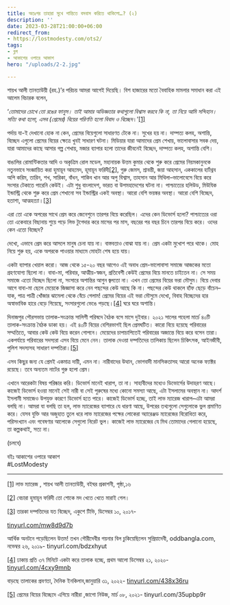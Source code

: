 ```yaml
---
title: অতঃপর তাহারা সুখে শান্তিতে বসবাস করিতে থাকিলো…? (২)
description: ''
date: 2023-03-28T21:00:00+06:00
redirect_from:
- https://lostmodesty.com/ots2/
tags:
- ব্লগ
- আকাশের ওপারে আকাশ
hero: "/uploads/2-2.jpg"

---
```

শায়খ আলী তানতাউয়ী (রহ.)’র পরিচয় আমরা আগেই দিয়েছি। বিশ হাজারের মতো বৈবাহিক মামলার সমাধান করা এই আলেম বিচারক বলেন,

‘_তোমাদের চোখে তো রঙের ফানুস। তাই আমার অভিজ্ঞতার কথাগুলো বিশ্বাস করবে কি না, তা নিয়ে আমি সন্দিহান। সত্যি কথা হলো, এসব (প্রেমের) বিয়ের পরিণতি হলো বিবাদ ও বিচ্ছেদ_।’[\[1\]](#_ftn1)

পর্দায় যা-ই দেখানো হোক না কেন, প্রেমের বিয়েগুলো সাধারণত টেকে না। সুখের হয় না। দাম্পত্য কলহ, অশান্তি, বিচ্ছেদ এগুলো প্রেমের বিয়ের ক্ষেত্রে খুবই সাধারণ ঘটনা। মিডিয়ার যারা আমাদের প্রেম শেখায়, ভালোবাসার সবক দেয়, যারা আমাদের কাছে আসার গল্প শেখায়, মজার ব্যাপার হলো তাদের জীবনেই বিচ্ছেদ, দাম্পত্য কলহ, অশান্তি বেশি।

বাঙালির রোমান্টিকতার আদি ও অকৃত্রিম রোল মডেল, মহানায়ক উত্তম কুমার থেকে শুরু করে প্রেমের নিয়মকানুনকে নতুনভাবে সংজ্ঞায়িত করা হুমায়ূন আহমেদ, হূমায়ূন ফরিদী[\[2\]](#_ftn2), গুরু জেমস, শ্রাবন্তী, জয়া আহসান, এককালের হার্টথ্রব অপি করিম, তারিন, শখ, সারিকা, বাঁধন, শাকিব খান আর অপু বিশ্বাস, তাহসান আর মিথিলা–ভালোবেসে বিয়ে করে সংসার টেকাতে পারেনি কেউই। এটা শুধু বাংলাদেশ, ভারত বা উপমহাদেশের ঘটনা না। পাশ্চাত্যের হলিউড, মিউযিক ইন্ডাস্ট্রি থেকে শুরু করে প্রেম শেখানো সব ইন্ডাস্ট্রির একই অবস্থা। আরো বেশি ভয়ঙ্কর অবস্থা। আরো বেশি বিচ্ছেদ, হতাশা, আত্মহত্যা।[\[3\]](#_ftn3)

এরা তো একে অপরের সাথে প্রেম করে জেনেশুনে তারপর বিয়ে করেছিল। এদের কেন ডিভোর্স হলো? পাশ্চাত্যের ওরা তো একেবারে বিছানায় শুয়ে পড়ে লিভ টুগেদার করে মাসের পর মাস, বছরের পর বছর চিনে তারপর বিয়ে করে। ওদের কেন এতো বিচ্ছেদ?

দেখো, এভাবে প্রেম করে আসলে মানুষ চেনা যায় না। বাস্তবতাও বোঝা যায় না। প্রেম একটা মুখোশ পরে থাকে। মোহ নিয়ে শুরু হয়, একে অপরকে পাওয়ার মাধ্যমে মোহটা শেষ হয়ে যায়।

একটা ব্যাপার খেয়াল করো। আজ থেকে ১৫-২০ বছর আগেও এই অবাধ প্রেম-ভালোবাসা সমাজে আজকের মতো গ্রহণযোগ্য ছিলো না। বাবা-মা, পরিবার, আত্মীয়-স্বজন, প্রতিবেশী কেউই প্রেমের বিয়ে মানতে চাইতেন না। সে সময় সমাজে এতো বিচ্ছেদ ছিলো না, সংসারে অশান্তির আগুন জ্বলতো না। এখন তো প্রেমের বিয়ের ভরা মৌসুম। বিয়ে দেবার আগে বাবা-মা ছেলে মেয়েকে জিজ্ঞাসা করে নেন পছন্দের কেউ আছে কি না। পছন্দের কেউ থাকলে হাঁফ ছেড়ে বাঁচেন–যাক, পাত্র পাত্রী খোঁজার ঝামেলা থেকে বেঁচে গেলাম! প্রেমের বিয়ের এই ভরা মৌসুমে দেখো, বিবাহ বিচ্ছেদের হার অস্বাভাবিক হারে বেড়ে গিয়েছে, সংসারগুলো ভেঙে পড়ছে।[\[4\]](#_ftn4) ঘরে ঘরে অশান্তি।

দিনাজপুর পৌরসভায় তালাক-সংক্রান্ত সালিশী পরিষদে বৈঠক বসে মাসে দুইবার। ২০২১ সালের পহেলা মার্চে ৪০টি তালাক-সংক্রান্ত বৈঠক ডাকা হয়। এই ৪০টি বিয়ের বেশিরভাগই ছিল প্রেমঘটিত। কারো বিয়ে হয়েছে পরিবারের সম্মতিতে, আবার কেউ কেউ বিয়ে করেন গোপনে। মেয়েদের চাপাচাপিতেই পরিবারের অজান্তে বিয়ে করে বসেন তারা। একপর্যায়ে পরিবারের সদস্যরা এসব বিয়ে মেনে নেন। তালাক দেওয়া দম্পতিদের তালিকায় ছিলেন চিকিৎসক, আইনজীবী, পুলিশ সদস্যসহ সাধারণ দম্পতিরা।[\[5\]](#_ftn5)

এসব কিছুর জন্য যে প্রেমই একমাত্র দায়ী, এমন না। নারীবাদের উত্থান, ভোগবাদী মানসিকতাসহ আরো অনেক ফ্যাক্টর রয়েছে। তবে অন্যতম নাটের গুরু হলো প্রেম।

এখানে আরেকটা বিষয় পরিষ্কার করি। ডিভোর্স মানেই খারাপ, তা না। সাহাবীদের মধ্যেও ডিভোর্সের উদাহরণ আছে। কাজেই ডিভোর্স হওয়া মানেই সেই নারী বা সেই পুরুষের মধ্যে কোনো সমস্যা আছে, এটা ইসলামের অবস্থান না। আদর্শ ইসলামী সমাজেও উপযুক্ত কারণে ডিভোর্স হতে পারে। কাজেই ডিভোর্স হচ্ছে, তাই লাভ ম্যারেজ খারাপ–এটা আমরা বলছি না। আমরা যা বলছি তা হল, লাভ ম্যারেজের ব্যাপারে যে ধারণা আছে, উপরের তথ্যগুলো সেগুলোকে ভুল প্রমাণিত করে। যেসব যুক্তি আর অজুহাত তুলে ধরে লাভ ম্যারেজের পক্ষের লোকেরা অ্যারেঞ্জড ম্যারেজের বিরোধিতা করে, পরিসংখ্যান এবং গবেষণার আলোকে সেগুলো নিরেট ভুল। কাজেই লাভ ম্যারেজের যে মিথ তোমাদের গেলানো হয়েছে, তা কল্পকথাই, সত্য না।

(চলবে)

বইঃ আকাশের ওপারে আকাশ  
\#LostModesty

***

[\[1\]](#_ftnref1) লাভ ম্যারেজ , শায়খ আলী তানতাউয়ী, বইঘর প্রকাশনী, পৃষ্ঠা,১৬

[\[2\]](#_ftnref2) বেচারা হুমায়ূন ফরিদী তো শোকে মদ খেতে খেতে মারাই গেল।

[\[3\]](#_ftnref3) তারকা দম্পত্তিদের যত বিচ্ছেদ, একুশে টিভি, ডিসেম্বর ১০, ২০১৭-

[tinyurl.com/mw8d9d7b](https://tinyurl.com/mw8d9d7b)

আর্থিক অনটনে পড়েছিলেন উত্তম! তখন গৌরীদেবীর গয়নার বিল চুকিয়েছিলেন সুপ্রিয়াদেবী, oddbangla.com, নভেম্বর ২৬, ২০১৯- tinyurl.com/bdzxhyut

[\[4\]](#_ftnref4) ঢাকায় প্রতি ৩৭ মিনিটে একটা করে তালাক হচ্ছে, প্রথম আলো ডিসেম্বর ২১, ২০২০- [tinyurl.com/4cxy9mnb](https://tinyurl.com/4cxy9mnb)

বাড়ছে তালাকের প্রবণতা, দৈনিক ইনকিলাব,জানুয়ারি ৩১, ২০২২- [tinyurl.com/438x36ru](https://tinyurl.com/438x36ru)

[\[5\]](#_ftnref5) প্রেমের বিয়ের বিচ্ছেদে এগিয়ে নারীরা ,জাগো নিউজ, মার্চ ০৮, ২০২১- tinyurl.com/35upbp9r